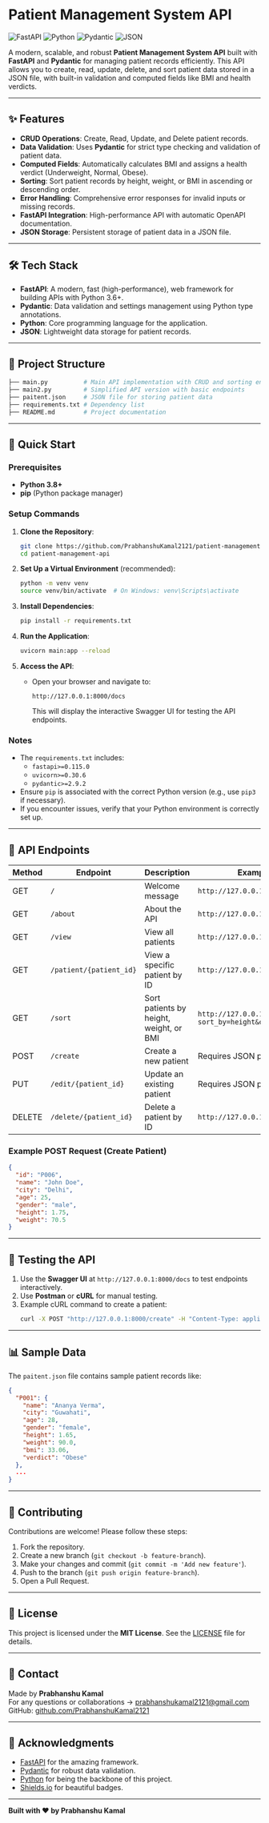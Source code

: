 # Patient Management System API

![FastAPI](https://img.shields.io/badge/FastAPI-009688?style=for-the-badge&logo=fastapi&logoColor=white)
![Python](https://img.shields.io/badge/Python-3776AB?style=for-the-badge&logo=python&logoColor=white)
![Pydantic](https://img.shields.io/badge/Pydantic-E92063?style=for-the-badge&logo=pydantic&logoColor=white)
![JSON](https://img.shields.io/badge/JSON-000000?style=for-the-badge&logo=json&logoColor=white)

A modern, scalable, and robust **Patient Management System API** built with **FastAPI** and **Pydantic** for managing patient records efficiently. This API allows you to create, read, update, delete, and sort patient data stored in a JSON file, with built-in validation and computed fields like BMI and health verdicts.

---

## ✨ Features

- **CRUD Operations**: Create, Read, Update, and Delete patient records.
- **Data Validation**: Uses **Pydantic** for strict type checking and validation of patient data.
- **Computed Fields**: Automatically calculates BMI and assigns a health verdict (Underweight, Normal, Obese).
- **Sorting**: Sort patient records by height, weight, or BMI in ascending or descending order.
- **Error Handling**: Comprehensive error responses for invalid inputs or missing records.
- **FastAPI Integration**: High-performance API with automatic OpenAPI documentation.
- **JSON Storage**: Persistent storage of patient data in a JSON file.

---

## 🛠️ Tech Stack

- **FastAPI**: A modern, fast (high-performance), web framework for building APIs with Python 3.6+.
- **Pydantic**: Data validation and settings management using Python type annotations.
- **Python**: Core programming language for the application.
- **JSON**: Lightweight data storage for patient records.

---

## 📂 Project Structure

```bash
├── main.py          # Main API implementation with CRUD and sorting endpoints
├── main2.py         # Simplified API version with basic endpoints
├── paitent.json     # JSON file for storing patient data
├── requirements.txt # Dependency list
├── README.md        # Project documentation
```

---

## 🚀 Quick Start

### Prerequisites

- **Python 3.8+**
- **pip** (Python package manager)

### Setup Commands

1. **Clone the Repository**:
   ```bash
   git clone https://github.com/PrabhanshuKamal2121/patient-management-api.git
   cd patient-management-api
   ```

2. **Set Up a Virtual Environment** (recommended):
   ```bash
   python -m venv venv
   source venv/bin/activate  # On Windows: venv\Scripts\activate
   ```

3. **Install Dependencies**:
   ```bash
   pip install -r requirements.txt
   ```

4. **Run the Application**:
   ```bash
   uvicorn main:app --reload
   ```

5. **Access the API**:
   - Open your browser and navigate to:
     ```
     http://127.0.0.1:8000/docs
     ```
     This will display the interactive Swagger UI for testing the API endpoints.

### Notes
- The `requirements.txt` includes:
  - `fastapi>=0.115.0`
  - `uvicorn>=0.30.6`
  - `pydantic>=2.9.2`
- Ensure `pip` is associated with the correct Python version (e.g., use `pip3` if necessary).
- If you encounter issues, verify that your Python environment is correctly set up.

---

## 📖 API Endpoints

| Method | Endpoint                | Description                              | Example Query                  |
|--------|-------------------------|------------------------------------------|--------------------------------|
| GET    | `/`                     | Welcome message                          | `http://127.0.0.1:8000/`       |
| GET    | `/about`                | About the API                            | `http://127.0.0.1:8000/about`  |
| GET    | `/view`                 | View all patients                        | `http://127.0.0.1:8000/view`   |
| GET    | `/patient/{patient_id}` | View a specific patient by ID            | `http://127.0.0.1:8000/patient/P001` |
| GET    | `/sort`                 | Sort patients by height, weight, or BMI  | `http://127.0.0.1:8000/sort?sort_by=height&order=desc` |
| POST   | `/create`               | Create a new patient                     | Requires JSON payload          |
| PUT    | `/edit/{patient_id}`    | Update an existing patient               | Requires JSON payload          |
| DELETE | `/delete/{patient_id}`  | Delete a patient by ID                   | `http://127.0.0.1:8000/delete/P001` |

### Example POST Request (Create Patient)

```json
{
  "id": "P006",
  "name": "John Doe",
  "city": "Delhi",
  "age": 25,
  "gender": "male",
  "height": 1.75,
  "weight": 70.5
}
```

---

## 🧪 Testing the API

1. Use the **Swagger UI** at `http://127.0.0.1:8000/docs` to test endpoints interactively.
2. Use **Postman** or **cURL** for manual testing.
3. Example cURL command to create a patient:
   ```bash
   curl -X POST "http://127.0.0.1:8000/create" -H "Content-Type: application/json" -d '{"id":"P006","name":"John Doe","city":"Delhi","age":25,"gender":"male","height":1.75,"weight":70.5}'
   ```

---

## 📊 Sample Data

The `paitent.json` file contains sample patient records like:

```json
{
  "P001": {
    "name": "Ananya Verma",
    "city": "Guwahati",
    "age": 28,
    "gender": "female",
    "height": 1.65,
    "weight": 90.0,
    "bmi": 33.06,
    "verdict": "Obese"
  },
  ...
}
```

---

## 🤝 Contributing

Contributions are welcome! Please follow these steps:

1. Fork the repository.
2. Create a new branch (`git checkout -b feature-branch`).
3. Make your changes and commit (`git commit -m 'Add new feature'`).
4. Push to the branch (`git push origin feature-branch`).
5. Open a Pull Request.

---

## 📝 License

This project is licensed under the **MIT License**. See the [LICENSE](LICENSE) file for details.

---

## 📧 Contact

Made by **Prabhanshu Kamal**  
For any questions or collaborations → [prabhanshukamal2121@gmail.com](mailto:prabhanshukamal2121@gmail.com)  
GitHub: [github.com/PrabhanshuKamal2121](https://github.com/PrabhanshuKamal2121)

---

## 🙌 Acknowledgments

- [FastAPI](https://fastapi.tiangolo.com/) for the amazing framework.
- [Pydantic](https://pydantic-docs.helpmanual.io/) for robust data validation.
- [Python](https://www.python.org/) for being the backbone of this project.
- [Shields.io](https://shields.io/) for beautiful badges.

---

**Built with ❤️ by Prabhanshu Kamal**
